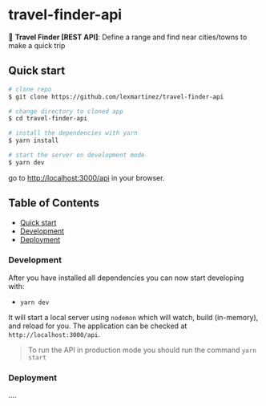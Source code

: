 # travel-finder-api

:camel: **Travel Finder [REST API]**: Define a range and find near cities/towns to make a quick trip

## Quick start

```bash
# clone repo
$ git clone https://github.com/lexmartinez/travel-finder-api

# change directory to cloned app
$ cd travel-finder-api

# install the dependencies with yarn
$ yarn install

# start the server on development mode
$ yarn dev
```

go to [http://localhost:3000/api](http://localhost:3000/api) in your browser.

## Table of Contents

+ [Quick start](#quick-start)
+ [Development](#development)
+ [Deployment](#deployment)

### Development

After you have installed all dependencies you can now start developing with:

+ `yarn dev`

 It will start a local server using `nodemon` which will watch, build (in-memory), and reload for you. The application can be checked at `http://localhost:3000/api`.

> To run the API in production mode you should run the command `yarn start`

### Deployment

 ....